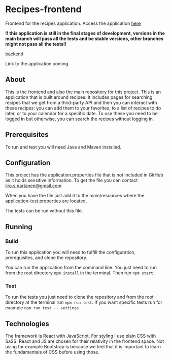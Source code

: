 # Recipes-frontend
Frontend for the recipes application.
Access the application [here](https://recipes-frontend-seven.vercel.app)

**!! this application is still in the final stages of development, versions in the main branch will pass all the tests and be stable versions, other branches might not pass all the tests!!**

[backend](https://github.com/nnross/recipes-backend)

Link to the application coming

## About
This is the frontend and also the main repository for this project. This is an application that is built around recipes. It includes pages for searching recipes that we get from a third-party API and then you can interact with these recipes: you can add them to your favorites, to a list of recipes to do later, or to your calendar for a specific date. To use these you need to be logged in but otherwise, you can search the recipes without logging in.

## Prerequisites
To run and test you will need Java and Maven installed.

## Configuration
This project has the application.properties file that is not included in GitHub as it holds sensitive information.
To get the file you can contact iiro.s.partanen@gmail.com

When you have the file just add it to the main/resources where the application-test.properties are located.

The tests can be run without this file.

## Running
### Build
To run this application you will need to fulfill the configuration, prerequisites, and clone the repository.

You can run the application from the command line. You just need to run from the root directory `npm install` in the terminal. Then run `npm start`
### Test
To run the tests you just need to clone the repository and from the root directory at the terminal run `npm run test`. If you want specific tests run for example `npm run test -- settings`

## Technologies
The framework is React with JavaScript. For styling I use plain CSS with SaSS. React and JS are chosen for their relativity in the frontend space. Not using for example Bootstrap is because we feel that it is important to learn the fundamentals of CSS before using those.
